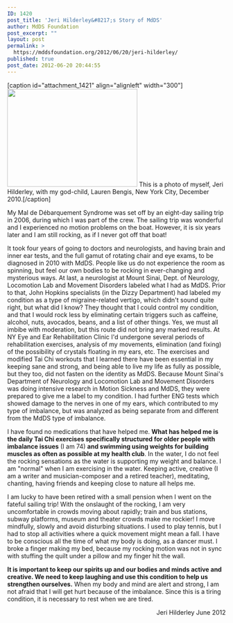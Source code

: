 ```yaml
---
ID: 1420
post_title: 'Jeri Hilderley&#8217;s Story of MdDS'
author: MdDS Foundation
post_excerpt: ""
layout: post
permalink: >
  https://mddsfoundation.org/2012/06/20/jeri-hilderley/
published: true
post_date: 2012-06-20 20:44:55
---
```

[caption id="attachment_1421" align="alignleft" width="300"]<a href="http://mddsfoundation.files.wordpress.com/2012/06/jerihilderley.png"><img class="size-medium wp-image-1421" title="Jeri Hilderley" src="http://mddsfoundation.files.wordpress.com/2012/06/jerihilderley.png?w=300" alt="" width="300" height="225" /></a> This is a photo of myself, Jeri Hilderley, with my god-child, Lauren Bengis, New York City, December 2010.[/caption]

My Mal de Débarquement Syndrome was set off by an eight-day sailing trip in 2006, during which I was part of the crew. The sailing trip was wonderful and I experienced no motion problems on the boat. However, it is six years later and I am still rocking, as if I never got off that boat!

It took four years of going to doctors and neurologists, and having brain and inner ear tests, and the full gamut of rotating chair and eye exams, to be diagnosed in 2010 with MdDS. People like us do not experience the room as spinning, but feel our own bodies to be rocking in ever-changing and mysterious ways. At last, a neurologist at Mount Sinai, Dept. of Neurology, Locomotion Lab and Movement Disorders labeled what I had as MdDS. Prior to that, John Hopkins specialists (in the Dizzy Department) had labeled my condition as a type of migraine-related vertigo, which didn't sound quite right, but what did I know? They thought that I could control my condition, and that I would rock less by eliminating certain triggers such as caffeine, alcohol, nuts, avocados, beans, and a list of other things. Yes, we must all imbibe with moderation, but this route did not bring any marked results. At NY Eye and Ear Rehabilitation Clinic I'd undergone several periods of rehabilitation exercises, analysis of my movements, elimination (and fixing) of the possibility of crystals floating in my ears, etc. The exercises and modified Tai Chi workouts that I learned there have been essential in my keeping sane and strong, and being able to live my life as fully as possible, but they too, did not fasten on the identity as MdDS. Because Mount Sinai's Department of Neurology and Locomotion Lab and Movement Disorders was doing intensive research in Motion Sickness and MdDS, they were prepared to give me a label to my condition. I had further ENG tests which showed damage to the nerves in one of my ears, which contributed to my type of imbalance, but was analyzed as being separate from and different from the MdDS type of imbalance.

I have found no medications that have helped me. <strong>What has helped me is the daily Tai Chi exercises specifically structured for older people with imbalance issues</strong> (I am 74) <strong>and swimming using weights for building muscles as often as possible at my health club</strong>. In the water, I do not feel the rocking sensations as the water is supporting my weight and balance. I am "normal" when I am exercising in the water. Keeping active, creative (I am a writer and musician-composer and a retired teacher), meditating, chanting, having friends and keeping close to nature all helps me.

I am lucky to have been retired with a small pension when I went on the fateful sailing trip! With the onslaught of the rocking, I am very uncomfortable in crowds moving about rapidly; train and bus stations, subway platforms, museum and theater crowds make me rockier! I move mindfully, slowly and avoid disturbing situations. I used to play tennis, but I had to stop all activities where a quick movement might mean a fall. I have to be conscious all the time of what my body is doing, as a dancer must. I broke a finger making my bed, because my rocking motion was not in sync with stuffing the quilt under a pillow and my finger hit the wall.

<strong>It is important to keep our spirits up and our bodies and minds active and creative. We need to keep laughing and use this condition to help us strengthen ourselves.</strong> When my body and mind are alert and strong, I am not afraid that I will get hurt because of the imbalance. Since this is a tiring condition, it is necessary to rest when we are tired.
<p style="text-align: right;">Jeri Hilderley
June 2012</p>